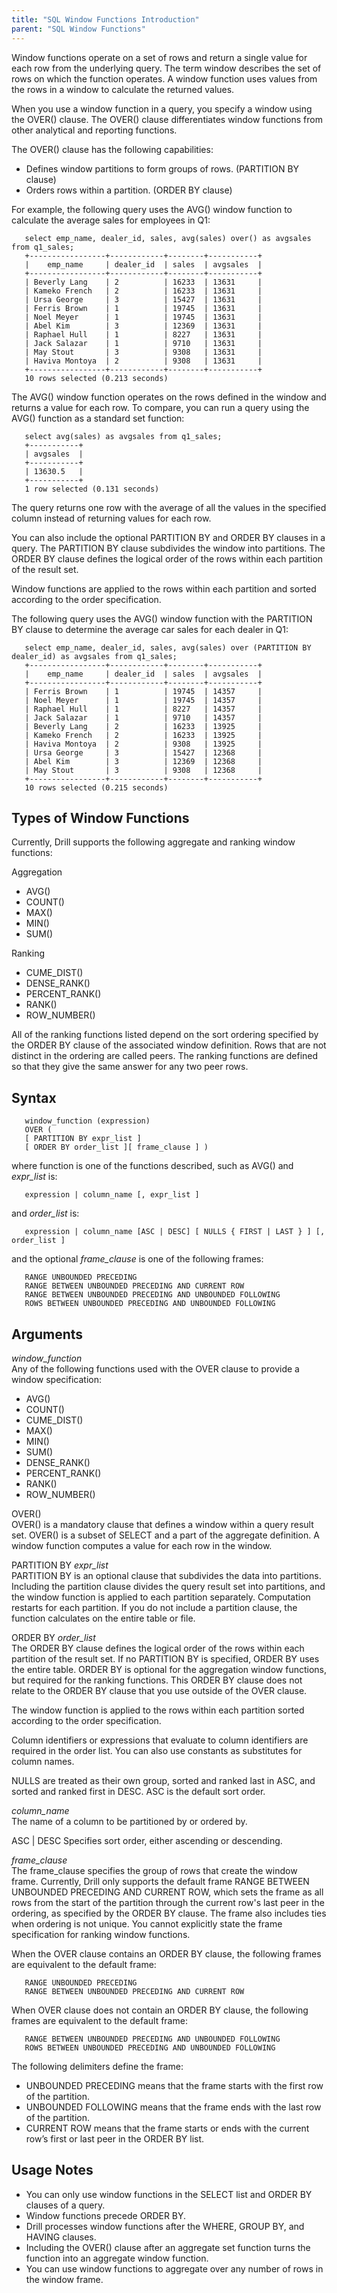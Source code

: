 ```yaml
---
title: "SQL Window Functions Introduction"
parent: "SQL Window Functions"
---
```


Window functions operate on a set of rows and return a single value for each row from the underlying query. The term window describes the set of rows on which the function operates. A window function uses values from the rows in a window to calculate the returned values. 

When you use a window function in a query, you specify a window using the OVER() clause. The OVER() clause differentiates window functions from other analytical and reporting functions. 

The OVER() clause has the following capabilities:  

* Defines window partitions to form groups of rows. (PARTITION BY clause)  
* Orders rows within a partition. (ORDER BY clause)

For example, the following query uses the AVG() window function to calculate the average sales for employees in Q1:  

       select emp_name, dealer_id, sales, avg(sales) over() as avgsales from q1_sales;
       +-----------------+------------+--------+-----------+
       |    emp_name     | dealer_id  | sales  | avgsales  |
       +-----------------+------------+--------+-----------+
       | Beverly Lang    | 2          | 16233  | 13631     |
       | Kameko French   | 2          | 16233  | 13631     |
       | Ursa George     | 3          | 15427  | 13631     |
       | Ferris Brown    | 1          | 19745  | 13631     |
       | Noel Meyer      | 1          | 19745  | 13631     |
       | Abel Kim        | 3          | 12369  | 13631     |
       | Raphael Hull    | 1          | 8227   | 13631     |
       | Jack Salazar    | 1          | 9710   | 13631     |
       | May Stout       | 3          | 9308   | 13631     |
       | Haviva Montoya  | 2          | 9308   | 13631     |
       +-----------------+------------+--------+-----------+
       10 rows selected (0.213 seconds)


The AVG() window function operates on the rows defined in the window and returns a value for each row. 
To compare, you can run a query using the AVG() function as a standard set function:  

       select avg(sales) as avgsales from q1_sales;
       +-----------+
       | avgsales  |
       +-----------+
       | 13630.5   |
       +-----------+
       1 row selected (0.131 seconds)
  

The query returns one row with the average of all the values in the specified column instead of returning values for each row.  

You can also include the optional PARTITION BY and ORDER BY clauses in a query. The PARTITION BY clause subdivides the window into partitions. The ORDER BY clause defines the logical order of the rows within each partition of the result set.  

Window functions are applied to the rows within each partition and sorted according to the order specification.  

The following query uses the AVG() window function with the PARTITION BY clause to determine the average car sales for each dealer in Q1:  

       select emp_name, dealer_id, sales, avg(sales) over (PARTITION BY dealer_id) as avgsales from q1_sales;
       +-----------------+------------+--------+-----------+
       |    emp_name     | dealer_id  | sales  | avgsales  |
       +-----------------+------------+--------+-----------+
       | Ferris Brown    | 1          | 19745  | 14357     |
       | Noel Meyer      | 1          | 19745  | 14357     |
       | Raphael Hull    | 1          | 8227   | 14357     |
       | Jack Salazar    | 1          | 9710   | 14357     |
       | Beverly Lang    | 2          | 16233  | 13925     |
       | Kameko French   | 2          | 16233  | 13925     |
       | Haviva Montoya  | 2          | 9308   | 13925     |
       | Ursa George     | 3          | 15427  | 12368     |
       | Abel Kim        | 3          | 12369  | 12368     |
       | May Stout       | 3          | 9308   | 12368     |
       +-----------------+------------+--------+-----------+
       10 rows selected (0.215 seconds)


## Types of Window Functions  

Currently, Drill supports the following aggregate and ranking window functions:  

Aggregation  

* AVG()
* COUNT()
* MAX()
* MIN()
* SUM()

Ranking  

* CUME_DIST()
* DENSE_RANK()
* PERCENT_RANK()
* RANK()
* ROW_NUMBER()

All of the ranking functions listed depend on the sort ordering specified by the ORDER BY clause of the associated window definition. Rows that are not distinct in the ordering are called peers. The ranking functions are defined so that they give the same answer for any two peer rows.  

## Syntax  

       window_function (expression) 
       OVER (
       [ PARTITION BY expr_list ]
       [ ORDER BY order_list ][ frame_clause ] )  

where function is one of the functions described, such as AVG() and *expr_list* is:  

       expression | column_name [, expr_list ]

and *order_list* is:  

       expression | column_name [ASC | DESC] [ NULLS { FIRST | LAST } ] [, order_list ]

and the optional *frame_clause* is one of the following frames:

       RANGE UNBOUNDED PRECEDING
       RANGE BETWEEN UNBOUNDED PRECEDING AND CURRENT ROW
       RANGE BETWEEN UNBOUNDED PRECEDING AND UNBOUNDED FOLLOWING
       ROWS BETWEEN UNBOUNDED PRECEDING AND UNBOUNDED FOLLOWING  


## Arguments  

*window_function*  
Any of the following functions used with the OVER clause to provide a window specification:  

* AVG()
* COUNT()
* CUME_DIST()
* MAX()
* MIN()
* SUM()
* DENSE_RANK()
* PERCENT_RANK()
* RANK()
* ROW_NUMBER()

OVER()  
OVER() is a mandatory clause that defines a window within a query result set. OVER() is a subset of SELECT and a part of the aggregate definition. A window function computes a value for each row in the window.  

PARTITION BY *expr_list*  
PARTITION BY is an optional clause that subdivides the data into partitions. Including the partition clause divides the query result set into partitions, and the window function is applied to each partition separately. Computation restarts for each partition. If you do not include a partition clause, the function calculates on the entire table or file.  

ORDER BY *order_list*  
The ORDER BY clause defines the logical order of the rows within each partition of the result set. If no PARTITION BY is specified, ORDER BY uses the entire table. ORDER BY is optional for the aggregation window functions, but required for the ranking functions. This ORDER BY clause does not relate to the ORDER BY clause that you use outside of the OVER clause.  

The window function is applied to the rows within each partition sorted according to the order specification.  

Column identifiers or expressions that evaluate to column identifiers are required in the order list. You can also use constants as substitutes for column names.  

NULLS are treated as their own group, sorted and ranked last in ASC, and sorted and ranked first in DESC. ASC is the default sort order.  

*column_name*  
The name of a column to be partitioned by or ordered by.  

ASC | DESC
Specifies sort order, either ascending or descending.  

*frame_clause*  
The frame\_clause specifies the group of rows that create the window frame. Currently, Drill only supports the default frame RANGE BETWEEN UNBOUNDED PRECEDING AND CURRENT ROW, which sets the frame as all rows from the start of the partition through the current row's last peer in the ordering, as specified by the ORDER BY clause. The frame also includes ties when ordering is not unique. You cannot explicitly state the frame specification for ranking window functions.  

When the OVER clause contains an ORDER BY clause, the following frames are equivalent to the default frame: 
 
       RANGE UNBOUNDED PRECEDING
       RANGE BETWEEN UNBOUNDED PRECEDING AND CURRENT ROW  

When OVER clause does not contain an ORDER BY clause, the following frames are equivalent to the default frame:  

       RANGE BETWEEN UNBOUNDED PRECEDING AND UNBOUNDED FOLLOWING
       ROWS BETWEEN UNBOUNDED PRECEDING AND UNBOUNDED FOLLOWING  

The following delimiters define the frame:  

* UNBOUNDED PRECEDING means that the frame starts with the first row of the partition.
* UNBOUNDED FOLLOWING means that the frame ends with the last row of the partition.
* CURRENT ROW means that the frame starts or ends with the current row’s first or last peer in the ORDER BY list.  


## Usage Notes  

* You can only use window functions in the SELECT list and ORDER BY clauses of a query.  
* Window functions precede ORDER BY.  
* Drill processes window functions after the WHERE, GROUP BY, and HAVING clauses.  
* Including the OVER() clause after an aggregate set function turns the function into an aggregate window function. 
* You can use window functions to aggregate over any number of rows in the window frame. 





                                                                                                                                                                                                                          